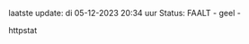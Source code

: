 laatste update: 
di 05-12-2023 20:34   uur 
Status: FAALT - geel - 
<div class="service Y">httpstat</div>